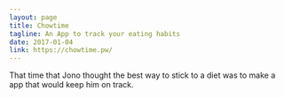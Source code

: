 ```yaml
---
layout: page
title: Chowtime
tagline: An App to track your eating habits
date: 2017-01-04
link: https://chowtime.pw/
---
```


That time that Jono thought the best way to stick to a diet was to make a app that would keep him on track.